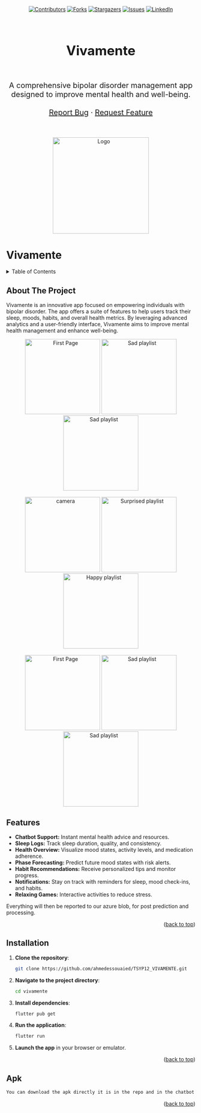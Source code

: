 <a name="readme-top"></a>
<div align="center">

[![Contributors][contributors-shield]][contributors-url]
[![Forks][forks-shield]][forks-url]
[![Stargazers][stars-shield]][stars-url]
[![Issues][issues-shield]][issues-url]
[![LinkedIn][linkedin-shield]](https://www.linkedin.com/in/chater-marzougui-342125299/)
</div>

<!-- PROJECT LOGO -->
<br />
<div align="center">
    <h1 style="font-size:35px">Vivamente <br></h1>
    <br>
    <p style="font-size:20px" align="center">
        A comprehensive bipolar disorder management app designed to improve mental health and well-being.
    <br>
    <br>
    <a href="https://github.com/ahmedessouaied/TSYP12_VIVAMENTE/issues/new?labels=bug&template=bug-report---.md">Report Bug</a>
    ·
    <a href="https://github.com/ahmedessouaied/TSYP12_VIVAMENTE/issues/new?labels=enhancement&template=feature-request---.md">Request Feature</a>
  </p>
  <br><br>
  <a href="https://github.com/ahmedessouaied/TSYP12_VIVAMENTE">
    <img src="./assets/images/logo.png" alt="Logo" width="256px">
  </a>
</div>

# Vivamente

<!-- TABLE OF CONTENTS -->
<details>
  <summary>Table of Contents</summary>
  <ol>
    <li><a href="#about-the-project">About The Project</a></li>
    <li><a href="#features">Features</a></li>
    <li><a href="#installation">Installation</a></li>
    <li><a href="#contributing">Contributing</a></li>
    <li><a href="#license">License</a></li>
    <li><a href="#contact">Contact</a></li>
  </ol>
</details>

<!-- ABOUT THE PROJECT -->
## About The Project

Vivamente is an innovative app focused on empowering individuals with bipolar disorder. The app offers a suite of features to help users track their sleep, moods, habits, and overall health metrics. By leveraging advanced analytics and a user-friendly interface, Vivamente aims to improve mental health management and enhance well-being.

<div style="display:flex;flex-direction:column;justify-content:canter;" align="center">
    <div>
        <img  width="200" src="./assets/images/chatbot.png" alt="First Page">
        <img  width="200" src="./assets/images/games.png" alt="Sad playlist">
        <img  width="200" src="./assets/images/dashboard.png" alt="Sad playlist">
    </div>
    <br/>
    <div>
        <img  width="200" src="./assets/images/story.png" alt="camera">
        <img  width="200" src="./assets/images/memory.png" alt="Surprised playlist">
        <img  width="200" src="./assets/images/draw.png" alt="Happy playlist">
    </div>
    <br/>
    <div>
        <img  width="200" src="./assets/images/1.png" alt="First Page">
        <img  width="200" src="./assets/images/2.png" alt="Sad playlist">
        <img  width="200" src="./assets/images/3.png" alt="Sad playlist">
    </div>
</div>

## Features

- **Chatbot Support:** Instant mental health advice and resources.
- **Sleep Logs:** Track sleep duration, quality, and consistency.
- **Health Overview:** Visualize mood states, activity levels, and medication adherence.
- **Phase Forecasting:** Predict future mood states with risk alerts.
- **Habit Recommendations:** Receive personalized tips and monitor progress.
- **Notifications:** Stay on track with reminders for sleep, mood check-ins, and habits.
- **Relaxing Games:** Interactive activities to reduce stress.

Everything will then be reported to our azure blob, for post prediction and processing. 

<p align="right">(<a href="#readme-top">back to top</a>)</p>

## Installation

1. **Clone the repository**:
   ```bash
   git clone https://github.com/ahmedessouaied/TSYP12_VIVAMENTE.git
   ```
2. **Navigate to the project directory**:
   ```bash
   cd vivamente
   ```
3. **Install dependencies**:
   ```bash
   flutter pub get
   ```
4. **Run the application**:
   ```bash
   flutter run
   ```
5. **Launch the app** in your browser or emulator.

<p align="right">(<a href="#readme-top">back to top</a>)</p>

## Apk

   ```bash
   You can download the apk directly it is in the repo and in the chatbot setting put the backend url
```

<p align="right">(<a href="#readme-top">back to top</a>)</p>

<!-- MARKDOWN LINKS & IMAGES -->
[contributors-shield]: https://img.shields.io/github/contributors/ahmedessouaied/TSYP12_VIVAMENTE.svg?style=for-the-badge
[contributors-url]: https://github.com/ahmedessouaied/TSYP12_VIVAMENTE/graphs/contributors
[forks-shield]: https://img.shields.io/github/forks/ahmedessouaied/TSYP12_VIVAMENTE.svg?style=for-the-badge
[forks-url]: https://github.com/ahmedessouaied/TSYP12_VIVAMENTE/network/members
[stars-shield]: https://img.shields.io/github/stars/ahmedessouaied/TSYP12_VIVAMENTE.svg?style=for-the-badge
[stars-url]: https://github.com/ahmedessouaied/TSYP12_VIVAMENTE/stargazers
[issues-shield]: https://img.shields.io/github/issues/ahmedessouaied/TSYP12_VIVAMENTE.svg?style=for-the-badge
[issues-url]: https://github.com/ahmedessouaied/TSYP12_VIVAMENTE/issues
[license-shield]: https://img.shields.io/github/license/ahmedessouaied/TSYP12_VIVAMENTE.svg?style=for-the-badge
[license-url]: https://github.com/ahmedessouaied/TSYP12_VIVAMENTE/blob/master/LICENSE
[linkedin-shield]: https://img.shields.io/badge/-LinkedIn-black.svg?style=for-the-badge&logo=linkedin&colorB=555
[linkedin-url]: https://www.linkedin.com/in/chater-marzougui-342125299/
